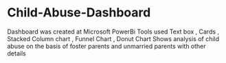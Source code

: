 # Child-Abuse-Dashboard
Dashboard was created at Microsoft PowerBi
Tools used Text box , Cards , Stacked Column chart , Funnel Chart , Donut Chart 
Shows analysis of child abuse on the basis of foster parents and unmarried parents with other details
